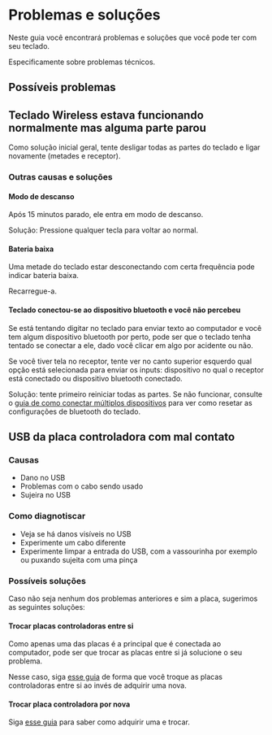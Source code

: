 # Problemas e soluções

Neste guia você encontrará problemas e soluções que você pode ter com seu teclado.

Especificamente sobre problemas técnicos.

## Possíveis problemas

## Teclado Wireless estava funcionando normalmente mas alguma parte parou

Como solução inicial geral, tente desligar todas as partes do teclado e ligar novamente (metades e receptor).

### Outras causas e soluções

#### Modo de descanso

Após 15 minutos parado, ele entra em modo de descanso.

Solução: Pressione qualquer tecla para voltar ao normal.

#### Bateria baixa

Uma metade do teclado estar desconectando com certa frequência pode indicar bateria baixa.

Recarregue-a.

#### Teclado conectou-se ao dispositivo bluetooth e você não percebeu

Se está tentando digitar no teclado para enviar texto ao computador e você tem algum dispositivo bluetooth por perto, pode ser que o teclado tenha tentado se conectar a ele, dado você clicar em algo por acidente ou não.

Se você tiver tela no receptor, tente ver no canto superior esquerdo qual opção está selecionada para enviar os inputs: dispositivo no qual o receptor está conectado ou dispositivo bluetooth conectado.

Solução: tente primeiro reiniciar todas as partes. Se não funcionar, consulte o [guia de como conectar múltiplos dispositivos](../especifico_versao_wireless/COMO_CONECTAR_MULTIPLOS_DISPOSITIVOS.md) para ver como resetar as configurações de bluetooth do teclado.

## USB da placa controladora com mal contato

### Causas

- Dano no USB
- Problemas com o cabo sendo usado
- Sujeira no USB

### Como diagnotiscar

- Veja se há danos visíveis no USB
- Experimente um cabo diferente
- Experimente limpar a entrada do USB, com a vassourinha por exemplo ou puxando sujeita com uma pinça

### Possíveis soluções

Caso não seja nenhum dos problemas anteriores e sim a placa, sugerimos as seguintes soluções:

#### Trocar placas controladoras entre si

Como apenas uma das placas é a principal que é conectada ao computador, pode ser que trocar as placas entre si já solucione o seu problema.

Nesse caso, siga [esse guia](./TROCAR_PLACA_CONTROLADORA.md) de forma que você troque as placas controladoras entre si ao invés de adquirir uma nova.

#### Trocar placa controladora por nova

Siga [esse guia](./TROCAR_PLACA_CONTROLADORA.md) para saber como adquirir uma e trocar.
